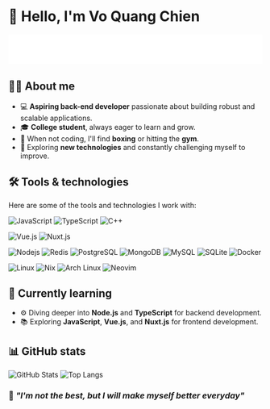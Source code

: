 # 👋 Hello, I'm Vo Quang Chien

![typing](./typing-text.svg)

## 👨‍💻 About me

- 💻 **Aspiring back-end developer** passionate about building robust and scalable applications.
- 🎓 **College student**, always eager to learn and grow.
- 🥊 When not coding, I'll find **boxing** or hitting the **gym**.
- 🌱 Exploring **new technologies** and constantly challenging myself to improve.

## 🛠️ Tools & technologies

Here are some of the tools and technologies I work with:

![JavaScript](https://img.shields.io/badge/JavaScript-F7DF1E?style=for-the-badge&logo=javascript&logoColor=black)
![TypeScript](https://img.shields.io/badge/TypeScript-3178C6?style=for-the-badge&logo=typescript&logoColor=black)
![C++](https://img.shields.io/badge/C++-00599C?style=for-the-badge&logo=cplusplus&logoColor=black)
<!-- ![C](https://img.shields.io/badge/C-A8B9CC?style=for-the-badge&logo=c&logoColor=black) -->
<!-- ![Rust](https://img.shields.io/badge/Rust-000000?style=for-the-badge&logo=rust&logoColor=white) -->

![Vue.js](https://img.shields.io/badge/Vue.js-4FC08D?style=for-the-badge&logo=vue.js&logoColor=black)
![Nuxt.js](https://img.shields.io/badge/Nuxt-00C58E?style=for-the-badge&logo=nuxt&logoColor=black)

![Nodejs](https://img.shields.io/badge/Node.js-5FA04E?style=for-the-badge&logo=nodedotjs&logoColor=black)
![Redis](https://img.shields.io/badge/Redis-DC382D?style=for-the-badge&logo=redis&logoColor=black)
![PostgreSQL](https://img.shields.io/badge/PostgreSQL-4169E1?style=for-the-badge&logo=postgresql&logoColor=black)
![MongoDB](https://img.shields.io/badge/MongoDB-47A248?style=for-the-badge&logo=mongodb&logoColor=black)
![MySQL](https://img.shields.io/badge/MySQL-4479A1?style=for-the-badge&logo=mysql&logoColor=black)
![SQLite](https://img.shields.io/badge/SQLite-003B57?style=for-the-badge&logo=sqlite&logoColor=white)
![Docker](https://img.shields.io/badge/Docker-2496ED?style=for-the-badge&logo=docker&logoColor=black)

![Linux](https://img.shields.io/badge/Linux-FCC624?style=for-the-badge&logo=linux&logoColor=black)
![Nix](https://img.shields.io/badge/Nix-5277C3?style=for-the-badge&logo=nixos&logoColor=black)
![Arch Linux](https://img.shields.io/badge/Arch_Linux-1793D1?style=for-the-badge&logo=archlinux&logoColor=black)
![Neovim](https://img.shields.io/badge/Neovim-57A143?style=for-the-badge&logo=neovim&logoColor=black)

## 📖 Currently learning

- ⚙️ Diving deeper into **Node.js** and **TypeScript** for backend development.
- 📚 Exploring **JavaScript**, **Vue.js**, and **Nuxt.js** for frontend development.

## 📊 GitHub stats

![GitHub Stats](https://github-readme-stats.vercel.app/api?username=2giosangmitom&show_icons=true&theme=radical&hide_border=true)
![Top Langs](https://github-readme-stats.vercel.app/api/top-langs/?username=2giosangmitom&layout=compact&langs_count=10&theme=radical&hide_border=true&hide=lua,makefile,just)

### 🌟 _"I'm not the best, but I will make myself better everyday"_
